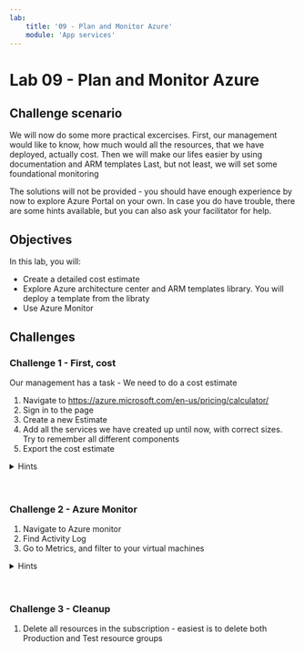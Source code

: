```yaml
---
lab:
    title: '09 - Plan and Monitor Azure'
    module: 'App services'
---
```


# Lab 09 - Plan and Monitor Azure

## Challenge scenario

We will now do some more practical excercises. 
First, our management would like to know, how much would all the resources, that we have deployed, actually cost. 
Then we will make our lifes easier by using documentation and ARM templates
Last, but not least, we will set some foundational monitoring


The solutions will not be provided - you should have enough experience by now to explore Azure Portal on your own. In case you do have trouble, there are some hints available, but you can also ask your facilitator for help.

## Objectives

In this lab, you will:

+ Create a detailed cost estimate
+ Explore Azure architecture center and ARM templates library. You will deploy a template from the libraty
+ Use Azure Monitor


## Challenges

### Challenge 1 - First, cost

Our management has a task - We need to do a cost estimate

1. Navigate to https://azure.microsoft.com/en-us/pricing/calculator/
1. Sign in to the page
1. Create a new Estimate
1. Add all the services we have created up until now, with correct sizes. Try to remember all different components
1. Export the cost estimate



<details>
  <summary markdown="span">Hints</summary>

    3 Virtual machines
    4 Disks
    Virtual Networks
    IP Addresses

</details>
<br/><br/>


### Challenge 2 - Azure Monitor

1. Navigate to Azure monitor
1. Find Activity Log
1. Go to Metrics, and filter to your virtual machines



<details>
  <summary markdown="span">Hints</summary>


</details>
<br/><br/>

### Challenge 3 - Cleanup

1. Delete all resources in the subscription - easiest is to delete both Production and Test resource groups
